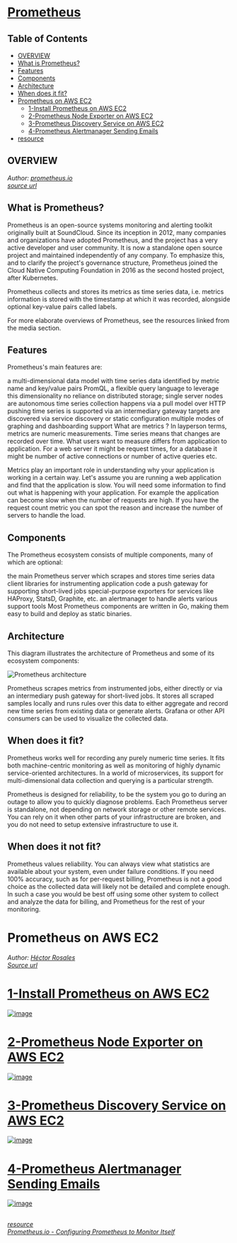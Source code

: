 
# [Prometheus](#what-is-prometheus)
## Table of Contents
* [OVERVIEW](#overview)
* [What is Prometheus?](#what-is-prometheus)
* [Features](#features)
* [Components](#components)
* [Architecture](#architecture)
* [When does it fit?](#when-does-it-fit)
* [Prometheus on AWS EC2](#when-does-it-not-fit)
  * [1-Install Prometheus on AWS EC2](#1-install-prometheus-on-aws-ec2)
  * [2-Prometheus Node Exporter on AWS EC2](#2-prometheus-node-exporter-on-aws-ec2)
  * [3-Prometheus Discovery Service on AWS EC2](#3-prometheus-discovery-service-on-aws-ec2)
  * [4-Prometheus Alertmanager Sending Emails](#4-prometheus-alertmanager-sending-emails)
* [resource]()
## OVERVIEW
*Author: [prometheus.io](https://prometheus.io/)*  
*[source url](https://prometheus.io/docs/introduction/overview/#features)*  

## What is Prometheus?
Prometheus is an open-source systems monitoring and alerting toolkit originally built at SoundCloud. Since its inception in 2012, many companies and organizations have adopted Prometheus, and the project has a very active developer and user community. It is now a standalone open source project and maintained independently of any company. To emphasize this, and to clarify the project's governance structure, Prometheus joined the Cloud Native Computing Foundation in 2016 as the second hosted project, after Kubernetes.

Prometheus collects and stores its metrics as time series data, i.e. metrics information is stored with the timestamp at which it was recorded, alongside optional key-value pairs called labels.

For more elaborate overviews of Prometheus, see the resources linked from the media section.

## Features
Prometheus's main features are:

a multi-dimensional data model with time series data identified by metric name and key/value pairs
PromQL, a flexible query language to leverage this dimensionality
no reliance on distributed storage; single server nodes are autonomous
time series collection happens via a pull model over HTTP
pushing time series is supported via an intermediary gateway
targets are discovered via service discovery or static configuration
multiple modes of graphing and dashboarding support
What are metrics ?
In layperson terms, metrics are numeric measurements. Time series means that changes are recorded over time. What users want to measure differs from application to application. For a web server it might be request times, for a database it might be number of active connections or number of active queries etc.

Metrics play an important role in understanding why your application is working in a certain way. Let's assume you are running a web application and find that the application is slow. You will need some information to find out what is happening with your application. For example the application can become slow when the number of requests are high. If you have the request count metric you can spot the reason and increase the number of servers to handle the load.

## Components
The Prometheus ecosystem consists of multiple components, many of which are optional:

the main Prometheus server which scrapes and stores time series data
client libraries for instrumenting application code
a push gateway for supporting short-lived jobs
special-purpose exporters for services like HAProxy, StatsD, Graphite, etc.
an alertmanager to handle alerts
various support tools
Most Prometheus components are written in Go, making them easy to build and deploy as static binaries.

## Architecture
This diagram illustrates the architecture of Prometheus and some of its ecosystem components:

![Prometheus architecture](https://user-images.githubusercontent.com/100445644/168946610-f61b534b-211e-4bea-9a15-73531b49440b.png)

Prometheus scrapes metrics from instrumented jobs, either directly or via an intermediary push gateway for short-lived jobs. It stores all scraped samples locally and runs rules over this data to either aggregate and record new time series from existing data or generate alerts. Grafana or other API consumers can be used to visualize the collected data.

## When does it fit?
Prometheus works well for recording any purely numeric time series. It fits both machine-centric monitoring as well as monitoring of highly dynamic service-oriented architectures. In a world of microservices, its support for multi-dimensional data collection and querying is a particular strength.

Prometheus is designed for reliability, to be the system you go to during an outage to allow you to quickly diagnose problems. Each Prometheus server is standalone, not depending on network storage or other remote services. You can rely on it when other parts of your infrastructure are broken, and you do not need to setup extensive infrastructure to use it.

## When does it not fit?
Prometheus values reliability. You can always view what statistics are available about your system, even under failure conditions. If you need 100% accuracy, such as for per-request billing, Prometheus is not a good choice as the collected data will likely not be detailed and complete enough. In such a case you would be best off using some other system to collect and analyze the data for billing, and Prometheus for the rest of your monitoring.

# 
# 

# Prometheus on AWS EC2  
*Author: [Héctor Rosales](https://codewizardly.com/authors/hector/)*  
*[Source url](https://codewizardly.com/prometheus-on-aws-ec2-part1/)*  


# **[1-Install Prometheus on AWS EC2](./prometheus-on-aws-ec2-part1.md)**  

[![image](https://user-images.githubusercontent.com/100445644/168945387-c1bdc8c9-b1c8-4887-a28e-372bd86110e6.png)](./prometheus-on-aws-ec2-part1.md)


# **[2-Prometheus Node Exporter on AWS EC2](./prometheus-on-aws-ec2-part2.md)**  

[![image](https://user-images.githubusercontent.com/100445644/168945339-0dc3453e-669e-48b3-bf31-5d3ba84a9f4b.png)](./prometheus-on-aws-ec2-part2.md)


# **[3-Prometheus Discovery Service on AWS EC2](./prometheus-on-aws-ec2-part3.md)**  

[![image](https://user-images.githubusercontent.com/100445644/168945290-c39c7f25-ccc8-433f-aae5-74f450482d32.png)](./prometheus-on-aws-ec2-part3.md)



# **[4-Prometheus Alertmanager Sending Emails](./prometheus-on-aws-ec2-part4.md)**  

[![image](https://user-images.githubusercontent.com/100445644/168945248-d6902551-7e5b-40aa-a0a8-67307fb5830a.png)](./prometheus-on-aws-ec2-part4.md)

## 

*[resource](https://prometheus.io/)*  
*[Prometheus.io - Configuring Prometheus to Monitor Itself](https://prometheus.io/docs/prometheus/latest/getting_started/#configuring-prometheus-to-monitor-itself)*  
